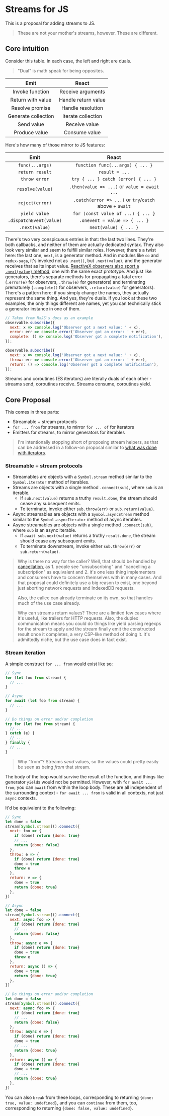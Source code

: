 # Streams for JS

This is a proposal for adding streams to JS.

> These are not your mother's streams, however. These are different.

## Core intuition

Consider this table. In each case, the left and right are duals.

> "Dual" is math speak for being opposites.

| Emit                | React               |
|:-------------------:|:-------------------:|
| Invoke function     | Receive arguments   |
| Return with value   | Handle return value |
| Resolve promise     | Handle resolution   |
| Generate collection | Iterate collection  |
| Send value          | Receive value       |
| Produce value       | Consume value       |

Here's how many of those mirror to JS features:

| Emit                    | React                                                   |
|:-----------------------:|:-------------------------------------------------------:|
| `func(...args)`         | `function func(...args) { ... }`                        |
| `return result`         | `result = ...`                                          |
| `throw error`           | `try { ... } catch (error) { ... }`                     |
| `resolve(value)`        | `.then(value => ...)` or `value = await ...`            |
| `reject(error)`         | `.catch(error => ...)` or `try`/`catch` above + `await` |
| `yield value`           | `for (const value of ...) { ... }`                      |
| `.dispatchEvent(value)` | `.onevent = value => { ... }`                           |
| `.next(value)`          | `next(value) { ... }`                                   |

There's two very conspicuous entries in that: the last two lines. They're both callbacks, and neither of them are actually dedicated syntax. They also look very similar and seem to fulfill similar roles. However, there's a twist here: the last one, `next`, is a generator method. And in modules like `co` and `redux-saga`, it's invoked not as `.next()`, but `.next(value)`, and the generator receives that as its input value. [ReactiveX observers also sport a `.next(value)` method](https://rxjs.dev/guide/observer), one with the same exact prototype. And just like generators, there's separate methods for propagating a fatal error (`.error(e)` for observers, `.throw(e)` for generators) and terminating prematurely (`.complete()` for observers, `.return(value)` for generators). There's a pattern here: if you simply change the names, they actually represent the same thing. And yes, they're duals. If you look at these two examples, the only things different are names, yet you can technically stick a generator instance in one of them.

```js
// Taken from RxJS's docs as an example
observable.subscribe({
  next: x => console.log('Observer got a next value: ' + x),
  error: err => console.error('Observer got an error: ' + err),
  complete: () => console.log('Observer got a complete notification'),
});

observable.subscribe({
  next: x => console.log('Observer got a next value: ' + x),
  throw: err => console.error('Observer got an error: ' + err),
  return: () => console.log('Observer got a complete notification'),
});
```

Streams and coroutines (ES iterators) are literally duals of each other - streams send, coroutines receive. Streams consume, coroutines yield.

## Core Proposal

This comes in three parts:

- Streamable + stream protocols
- `for ... from` for streams, to mirror `for ... of` for iterators
- Emitters for streams, to mirror generators for iterables

> I'm intentionally stopping short of proposing stream helpers, as that can be addressed in a follow-on proposal similar to [what was done with iterators](https://github.com/tc39/proposal-iterator-helpers).

### Streamable + stream protocols

- Streamables are objects with a `Symbol.stream` method similar to the `Symbol.iterator` method of iterables.
- Streams are objects with a single method `.connect(sub)`, where `sub` is an iterable.
  - If `sub.next(value)` returns a truthy `result.done`, the stream should cease any subsequent emits.
  - To terminate, invoke either `sub.throw(err)` or `sub.return(value)`.
- Async streamables are objects with a `Symbol.asyncStream` method similar to the `Symbol.asyncIterator` method of async iterables.
- Async streamables are objects with a single method `.connect(sub)`, where `sub` is an async iterable.
  - If `await sub.next(value)` returns a truthy `result.done`, the stream should cease any subsequent emits.
  - To terminate downstream, invoke either `sub.throw(err)` or `sub.return(value)`.

> Why is there no way for the caller? Well, that should be handled by [cancellation](https://github.com/tc39/proposal-cancellation), as 1. people see "unsubscribing" and "cancelling a subscription" as equivalent and 2. it's one less thing implementers and consumers have to concern themselves with in many cases. And that proposal could definitely use a big reason to exist, one beyond just aborting network requests and IndexedDB requests.
>
> Also, the callee can already terminate on its own, so that handles much of the use case already.
>
> Why can streams return values? There are a limited few cases where it's useful, like trailers for HTTP requests. Also, the duplex communication means you could do things like yield parsing regexps for the stream to apply and the stream finally emit the constructed result once it completes, a very CSP-like method of doing it. It's admittedly niche, but the use case does in fact exist.

### Stream iteration

A simple construct `for ... from` would exist like so:

```js
// Sync
for (let foo from stream) {
  // ...
}

// Async
for await (let foo from stream) {
  // ...
}

// Do things on error and/or completion
try for (let foo from stream) {
  // ...
} catch (e) {
  // ...
} finally {
  // ...
}
```

> Why "from"? Streams *send* values, so the values could pretty easily be seen as being *from* that stream.

The body of the loop would survive the result of the function, and things like generator `yield`s would not be permitted. However, with `for await ... from`, you can `await` from within the loop body. These are all independent of the surrounding context - `for await ... from` is valid in all contexts, not just `async` contexts.

It'd be equivalent to the following:

```js
// Sync
let done = false
stream[Symbol.stream]().connect({
  next: foo => {
    if (done) return {done: true}
    // ...
    return {done: false}
  },
  throw: e => {
    if (done) return {done: true}
    done = true
    throw e
  },
  return: v => {
    done = true
    return {done: true}
  },
})

// Async
let done = false
stream[Symbol.stream]().connect({
  next: async foo => {
    if (done) return {done: true}
    // ...
    return {done: false}
  },
  throw: async e => {
    if (done) return {done: true}
    done = true
    throw e
  },
  return: async () => {
    done = true
    return {done: true}
  },
})

// Do things on error and/or completion
let done = false
stream[Symbol.stream]().connect({
  next: async foo => {
    if (done) return {done: true}
    // ...
    return {done: false}
  },
  throw: async e => {
    if (done) return {done: true}
    done = true
    // ...
    return {done: true}
  },
  return: async () => {
    if (done) return {done: true}
    done = true
    // ...
    return {done: true}
  },
})
```

You can also `break` from these loops, corresponding to returning `{done: true, value: undefined}`, and you can `continue` from them, too, corresponding to returning `{done: false, value: undefined}`.
